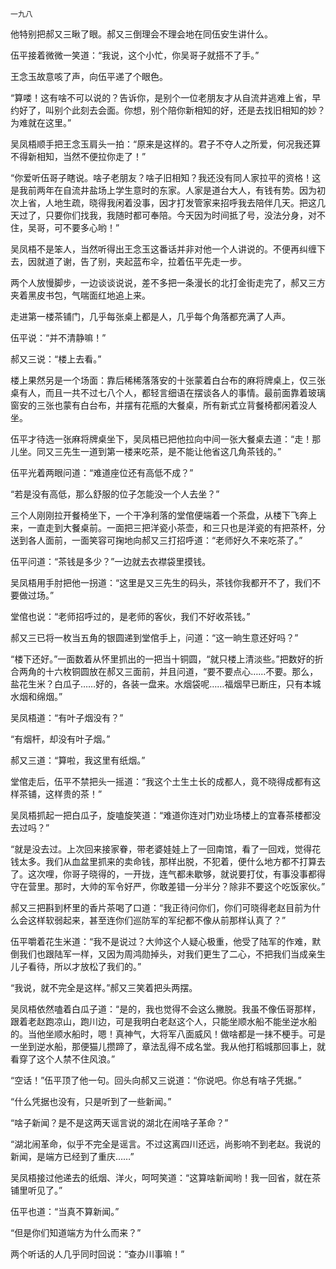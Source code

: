     一九八 

   他特别把郝又三瞅了眼。郝又三倒理会不理会地在同伍安生讲什么。

   伍平接着微微一笑道：“我说，这个小忙，你吴哥子就搭不了手。”

   王念玉故意咳了声，向伍平递了个眼色。

   “算喽！这有啥不可以说的？告诉你，是别个一位老朋友才从自流井逃难上省，早约好了，叫别个此刻去会面。你想，别个陪你新相知的好，还是去找旧相知的妙？为难就在这里。”

   吴凤梧顺手把王念玉肩头一拍：“原来是这样的。君子不夺人之所爱，何况我还算不得新相知，当然不便拉你走了！”

   “你爱听伍哥子瞎说。啥子老朋友？啥子旧相知？我还没有同人家拉平的资格！这是我前两年在自流井盐场上学生意时的东家。人家是道台大人，有钱有势。因为初次上省，人地生疏，晓得我闲着没事，因才打发管家来招呼我去陪伴几天。把这几天过了，只要你们找我，我随时都可奉陪。今天因为时间抵了号，没法分身，对不住，吴哥，可不要多心哟！”

   吴凤梧不是笨人，当然听得出王念玉这番话并非对他一个人讲说的。不便再纠缠下去，因就道了谢，告了别，夹起蓝布伞，拉着伍平先走一步。

   两个人放慢脚步，一边谈谈说说，差不多把一条漫长的北打金街走完了，郝又三方夹着黑皮书包，气喘面红地追上来。

   走进第一楼茶铺门，几乎每张桌上都是人，几乎每个角落都充满了人声。

   伍平说：“并不清静嘛！”

   郝又三说：“楼上去看。”

   楼上果然另是一个场面：靠后稀稀落落安的十张蒙着白台布的麻将牌桌上，仅三张桌有人，而且一共不过七八个人，都轻言细语在摆谈各人的事情。最前面靠着玻璃窗安的三张也蒙有白台布，并摆有花瓶的大餐桌，所有新式立背餐椅都闲着没人坐。

   伍平才待选一张麻将牌桌坐下，吴凤梧已把他拉向中间一张大餐桌去道：“走！那儿坐。同又三先生一道到第一楼来吃茶，是不能让他省这几角茶钱的。”

   伍平光着两眼问道：“难道座位还有高低不成？”

   “若是没有高低，那么舒服的位子怎能没一个人去坐？”

   三个人刚刚拉开餐椅坐下，一个干净利落的堂倌便端着一个茶盘，从楼下飞奔上来，一直走到大餐桌前。一面把三把洋瓷小茶壶，和三只也是洋瓷的有把茶杯，分送到各人面前，一面笑容可掬地向郝又三打招呼道：“老师好久不来吃茶了。”

   伍平问道：“茶钱是多少？”一边就去衣襟袋里摸钱。

   吴凤梧用手肘把他一拐道：“这里是又三先生的码头，茶钱你我都开不了，我们不要做过场。”

   堂倌也说：“老师招呼过的，是老师的客伙，我们不好收茶钱。”

   郝又三已将一枚当五角的银圆递到堂倌手上，问道：“这一晌生意还好吗？”

   “楼下还好。”一面数着从怀里抓出的一把当十铜圆，“就只楼上清淡些。”把数好的折合两角的十六枚铜圆放在郝又三面前，并且问道，“要不要点心……不要。那么，盐花生米？白瓜子……好的，各装一盘来。水烟袋呢……福烟早已断庄，只有本城水烟和绵烟。”

   吴凤梧道：“有叶子烟没有？”

   “有烟杆，却没有叶子烟。”

   郝又三道：“算啦，我这里有纸烟。”

   堂倌走后，伍平不禁把头一摇道：“我这个土生土长的成都人，竟不晓得成都有这样茶铺，这样贵的茶！”

   吴凤梧抓起一把白瓜子，旋嗑旋笑道：“难道你连对门劝业场楼上的宜春茶楼都没去过吗？”

   “就是没去过。上次回来接家眷，带老婆娃娃上了一回南馆，看了一回戏，觉得花钱太多。我们从血盆里抓来的卖命钱，那样出脱，不犯着，便什么地方都不打算去了。这次哩，你哥子晓得的，一开拢，连气都未歇够，就说要打仗，有事没事都得守在营里。那时，大帅的军令好严，你敢差错一分半分？除非不要这个吃饭家伙。”

   郝又三把斟到杯里的香片茶喝了口道：“我正待问你们，你们可晓得老赵目前为什么会这样软弱起来，甚至连你们巡防军的军纪都不像从前那样认真了？”

   伍平嚼着花生米道：“我不是说过？大帅这个人疑心极重，他受了陆军的作难，默倒我们也跟陆军一样，又因为周鸿勋掉头，对我们更生了二心，不把我们当成亲生儿子看待，所以才放松了我们的。”

   “我说，就不完全是这样。”郝又三笑着把头两摆。

   吴凤梧依然嗑着白瓜子道：“是的，我也觉得不会这么撇脱。我虽不像伍哥那样，跟着老赵跑凉山，跑川边，可是我明白老赵这个人，只能坐顺水船不能坐逆水船的。当他坐顺水船时，嗯！真神气，大将军八面威风！做啥都是一抹不梗手。可是一坐到逆水船，那便猫儿攒蹄了，章法乱得不成名堂。我从他打稻城那回事上，就看穿了这个人禁不住风浪。”

   “空话！”伍平顶了他一句。回头向郝又三说道：“你说吧。你总有啥子凭据。”

   “什么凭据也没有，只是听到了一些新闻。”

   “啥子新闻？是不是这两天谣言说的湖北在闹啥子革命？”

   “湖北闹革命，似乎不完全是谣言。不过这离四川还远，尚影响不到老赵。我说的新闻，是端方已经到了重庆……”

   吴凤梧接过他递去的纸烟、洋火，呵呵笑道：“这算啥新闻哟！我一回省，就在茶铺里听见了。”

   伍平也道：“当真不算新闻。”

   “但是你们知道端方为什么而来？”

   两个听话的人几乎同时回说：“查办川事嘛！”

